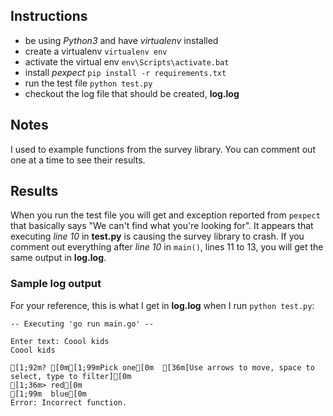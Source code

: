## Instructions
- be using *Python3* and have *virtualenv* installed
- create a virtualenv 
`virtualenv env`
- activate the virtual env
`env\Scripts\activate.bat`
- install *pexpect*
`pip install -r requirements.txt`
- run the test file
`python test.py`
- checkout the log file that should be created, **log.log**

## Notes
I used to example functions from the survey library.  You can comment out one at a time to see their results.

## Results
When you run the test file you will get and exception reported
from `pexpect` that basically says "We can't find what you're looking for".
It appears that executing *line 10* in **test.py** is causing the 
survey library to crash.
If you comment out everything after *line 10* in `main()`, lines 11 to 13, you will get the same output in **log.log**.

### Sample log output
For your reference, this is what I get in **log.log** when I run `python test.py`:
```
-- Executing 'go run main.go' --

Enter text: Coool kids
Coool kids

[1;92m? [0m[1;99mPick one[0m  [36m[Use arrows to move, space to select, type to filter][0m
[1;36m> red[0m
[1;99m  blue[0m
Error: Incorrect function.
```

